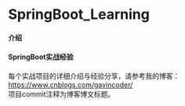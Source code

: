 # SpringBoot_Learning

#### 介绍
#### SpringBoot实战经验
每个实战项目的详细介绍与经验分享，请参考我的博客：https://www.cnblogs.com/gavincoder/ <br/>
项目commit注释为博客博文标题。